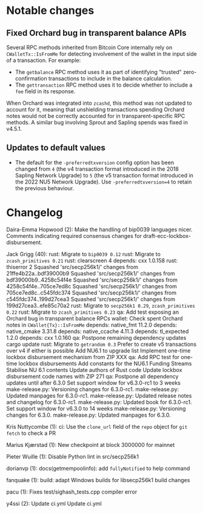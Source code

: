 Notable changes
===============

Fixed Orchard bug in transparent balance APIs
---------------------------------------------

Several RPC methods inherited from Bitcoin Core internally rely on
`CWalletTx::IsFromMe` for detecting involvement of the wallet in the input
side of a transaction. For example:
- The `getbalance` RPC method uses it as part of identifying "trusted"
  zero-confirmation transactions to include in the balance calculation.
- The `gettransaction` RPC method uses it to decide whether to include a
  `fee` field in its response.

When Orchard was integrated into `zcashd`, this method was not updated to
account for it, meaning that unshielding transactions spending Orchard notes
would not be correctly accounted for in transparent-specific RPC methods. A
similar bug involving Sprout and Sapling spends was fixed in v4.5.1.

Updates to default values
-------------------------

- The default for the `-preferredtxversion` config option has been changed from
  `4` (the v4 transaction format introduced in the 2018 Sapling Network Upgrade)
  to `5` (the v5 transaction format introduced in the 2022 NU5 Network Upgrade).
  Use `-preferredtxversion=4` to retain the previous behaviour.

Changelog
=========

Daira-Emma Hopwood (2):
      Make the handling of bip0039 languages nicer.
      Comments indicating required consensus changes for draft-ecc-lockbox-disbursement.

Jack Grigg (40):
      rust: Migrate to `bip0039 0.12`
      rust: Migrate to `zcash_primitives 0.21`
      rust: clearscreen 4
      depends: cxx 1.0.158
      rust: thiserror 2
      Squashed 'src/secp256k1/' changes from 21ffe4b22a..bdf39000b9
      Squashed 'src/secp256k1/' changes from bdf39000b9..4258c54f4e
      Squashed 'src/secp256k1/' changes from 4258c54f4e..705ce7ed8c
      Squashed 'src/secp256k1/' changes from 705ce7ed8c..c545fdc374
      Squashed 'src/secp256k1/' changes from c545fdc374..199d27cea3
      Squashed 'src/secp256k1/' changes from 199d27cea3..efe85c70a2
      rust: Migrate to `secp256k1 0.29`, `zcash_primitives 0.22`
      rust: Migrate to `zcash_primitives 0.23`
      qa: Add test exposing an Orchard bug in transparent balance RPCs
      wallet: Check spent Orchard notes in `CWallet{Tx}::IsFromMe`
      depends: native_fmt 11.2.0
      depends: native_cmake 3.31.8
      depends: native_ccache 4.11.3
      depends: tl_expected 1.2.0
      depends: cxx 1.0.160
      qa: Postpone remaining dependency updates
      cargo update
      rust: Migrate to `getrandom 0.3`
      Prefer to create v5 transactions over v4 if either is possible
      Add NU6.1 to upgrade list
      Implement one-time lockbox disbursement mechanism from ZIP XXX
      qa: Add RPC test for one-time lockbox disbursements
      Add constants for the NU6.1 Funding Streams
      Stabilise NU 6.1 contents
      Update authors of Rust code
      Update lockbox disbursement code names with ZIP 271
      qa: Postpone all dependency updates until after 6.3.0
      Set support window for v6.3.0-rc1 to 3 weeks
      make-release.py: Versioning changes for 6.3.0-rc1.
      make-release.py: Updated manpages for 6.3.0-rc1.
      make-release.py: Updated release notes and changelog for 6.3.0-rc1.
      make-release.py: Updated book for 6.3.0-rc1.
      Set support window for v6.3.0 to 14 weeks
      make-release.py: Versioning changes for 6.3.0.
      make-release.py: Updated manpages for 6.3.0.

Kris Nuttycombe (1):
      ci: Use the `clone_url` field of the `repo` object for `git fetch` to check a PR

Marius Kjærstad (1):
      New checkpoint at block 3000000 for mainnet

Pieter Wuille (1):
      Disable Python lint in src/secp256k1

dorianvp (1):
      docs(getmempoolinfo): add `fullyNotified` to help command

fanquake (1):
      build: adapt Windows builds for libsecp256k1 build changes

pacu (1):
      Fixes test/sighash_tests.cpp compiler error

y4ssi (2):
      Update ci.yml
      Update ci.yml

